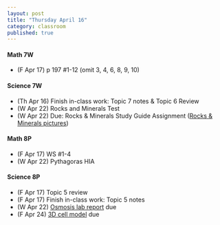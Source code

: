 ```yaml
---
layout: post
title: "Thursday April 16"
category: classroom
published: true
---
```

#### Math 7W
* (F Apr 17) p 197 #1-12 (omit 3, 4, 6, 8, 9, 10)

#### Science 7W
* (Th Apr 16) Finish in-class work: Topic 7 notes & Topic 6 Review
* (W Apr 22) Rocks and Minerals Test
* (W Apr 22) Due: Rocks & Minerals Study Guide Assignment (<a href="https://www.dropbox.com/sh/ez78lntdrfd4l7r/AAC0eaWVkw20L76INcjVlFKIa?dl=0">Rocks & Minerals pictures</a>)

#### Math 8P
* (F Apr 17) WS #1-4
* (W Apr 22) Pythagoras HIA

#### Science 8P
* (F Apr 17) Topic 5 review
* (F Apr 17) Finish in-class work: Topic 5 notes
* (W Apr 22) <a href="https://www.dropbox.com/s/t4gdf6kl6na752g/Eggsciting%20Osmosis%20Lab.doc?dl=0">Osmosis lab report</a> due
* (F Apr 24) <a href="https://www.dropbox.com/s/uln20taicuc6c6d/3D%20cell%20model.pdf?dl=0">3D cell model</a> due


